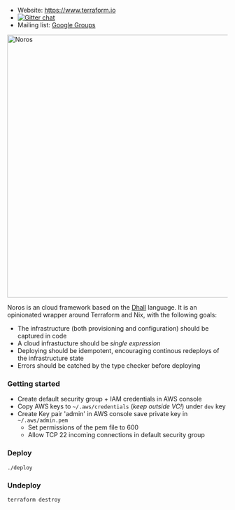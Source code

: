 - Website: https://www.terraform.io
- [![Gitter chat](https://badges.gitter.im/hashicorp-terraform/Lobby.png)](https://gitter.im/hashicorp-terraform/Lobby)
- Mailing list: [Google Groups](http://groups.google.com/group/terraform-tool)

<img alt="Noros" src="https://dl.dropboxusercontent.com/s/aig30sypi5avyul/noros_logo.png" width="600">

Noros is an cloud framework based on the [Dhall](https://dhall-lang.org/) language. It is an opinionated wrapper around Terraform and Nix, with the following goals:

- The infrastructure (both provisioning and configuration) should be captured in code
- A cloud infrastucture should be *single expression*
- Deploying should be idempotent, encouraging continous redeploys of the infrastructure state
- Errors should be catched by the type checker before deploying

### Getting started

- Create default security group + IAM credentials in AWS console
- Copy AWS keys to `~/.aws/credentials` (*keep outside VC!*) under `dev` key
- Create Key pair 'admin' in AWS console save private key in `~/.aws/admin.pem`
  - Set permissions of the pem file to 600
  - Allow TCP 22 incoming connections in default security group

### Deploy

    ./deploy

### Undeploy

    terraform destroy
